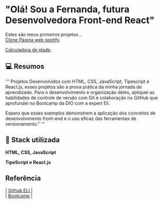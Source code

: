 
# "Olá! Sou a Fernanda, futura Desenvolvedora Front-end React"

Estes são meus primeiros projetos... <br>
[Clone Página web spotify](https://nandacoderdev.github.io/clone-spotify/). <br>

[Calculadora de idade](https://nandacoderdev.github.io/calculadora-idade/).


## 💻 Resumos


'''
Projetos Desenvolvidos com HTML, CSS, JavaScript, Tipescript e React.js, esses projetos são a prova prática da minha jornada de aprendizado. Para o desenvolvimento e organização deles, apliquei as habilidades de controle de versão com Git e colaboração no GitHub que aprofundei no Bootcamp da DIO com a expert Eli.

Espero que esses exemplos demonstrem a aplicação dos conceitos de desenvolvimento front-end e o uso eficaz das ferramentas de versionamento."
'''
## 📗 Stack utilizada

**HTML, CSS, JavaScript**

**TipeScript e React.js**

## Referência

| [Github ELI ](https://github.com/elidianaandrade ) | <br> | [Bootcamp](https://www.dio.me/bootcamp) |<br>
